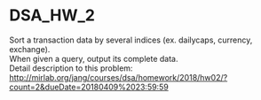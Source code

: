 # DSA_HW_2
Sort a transaction data by several indices (ex. dailycaps, currency, exchange).  
When given a query, output its complete data.  
Detail description to this problem:  
http://mirlab.org/jang/courses/dsa/homework/2018/hw02/?count=2&dueDate=20180409%2023:59:59
